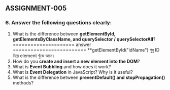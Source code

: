 ## ASSIGNMENT-005


### 6. Answer the following questions clearly:

1. What is the difference between **getElementById, getElementsByClassName, and querySelector / querySelectorAll**?
===================== answer =========================
**getElementById("idName")
 শুধু ID দিয়ে element খুঁজে আনে।
2. How do you **create and insert a new element into the DOM**?
3. What is **Event Bubbling** and how does it work?
4. What is **Event Delegation** in JavaScript? Why is it useful?
5. What is the difference between **preventDefault() and stopPropagation()** methods?

